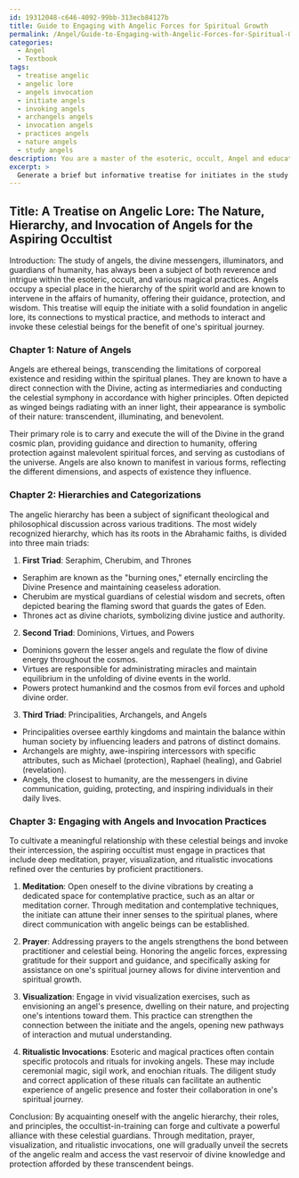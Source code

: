```yaml
---
id: 19312048-c646-4092-99bb-313ecb84127b
title: Guide to Engaging with Angelic Forces for Spiritual Growth
permalink: /Angel/Guide-to-Engaging-with-Angelic-Forces-for-Spiritual-Growth/
categories:
  - Angel
  - Textbook
tags:
  - treatise angelic
  - angelic lore
  - angels invocation
  - initiate angels
  - invoking angels
  - archangels angels
  - invocation angels
  - practices angels
  - nature angels
  - study angels
description: You are a master of the esoteric, occult, Angel and education, you have written many textbooks on the subject in ways that provide students with rich and deep understanding of the subject. You are being asked to write textbook-like sections on a topic and you do it with full context, explainability, and reliability in accuracy to the true facts of the topic at hand, in a textbook style that a student would easily be able to learn from, in a rich, engaging, and contextual way. Always include relevant context (such as formulas and history), related concepts, and in a way that someone can gain deep insights from.
excerpt: > 
  Generate a brief but informative treatise for initiates in the study of the occult, discussing the nature and hierarchy of angels. Please include information regarding their roles, categorizations, and involvement in various esoteric and magical practices. Additionally, provide insights on how to engage with angels or invoke their intercession for the benefit of the practitioners.
---
```


## Title: A Treatise on Angelic Lore: The Nature, Hierarchy, and Invocation of Angels for the Aspiring Occultist

Introduction:
The study of angels, the divine messengers, illuminators, and guardians of humanity, has always been a subject of both reverence and intrigue within the esoteric, occult, and various magical practices. Angels occupy a special place in the hierarchy of the spirit world and are known to intervene in the affairs of humanity, offering their guidance, protection, and wisdom. This treatise will equip the initiate with a solid foundation in angelic lore, its connections to mystical practice, and methods to interact and invoke these celestial beings for the benefit of one's spiritual journey.

### Chapter 1: Nature of Angels
Angels are ethereal beings, transcending the limitations of corporeal existence and residing within the spiritual planes. They are known to have a direct connection with the Divine, acting as intermediaries and conducting the celestial symphony in accordance with higher principles. Often depicted as winged beings radiating with an inner light, their appearance is symbolic of their nature: transcendent, illuminating, and benevolent.

Their primary role is to carry and execute the will of the Divine in the grand cosmic plan, providing guidance and direction to humanity, offering protection against malevolent spiritual forces, and serving as custodians of the universe. Angels are also known to manifest in various forms, reflecting the different dimensions, and aspects of existence they influence.

### Chapter 2: Hierarchies and Categorizations
The angelic hierarchy has been a subject of significant theological and philosophical discussion across various traditions. The most widely recognized hierarchy, which has its roots in the Abrahamic faiths, is divided into three main triads:

1. **First Triad**: Seraphim, Cherubim, and Thrones 
- Seraphim are known as the "burning ones," eternally encircling the Divine Presence and maintaining ceaseless adoration. 
- Cherubim are mystical guardians of celestial wisdom and secrets, often depicted bearing the flaming sword that guards the gates of Eden.
- Thrones act as divine chariots, symbolizing divine justice and authority.

2. **Second Triad**: Dominions, Virtues, and Powers
- Dominions govern the lesser angels and regulate the flow of divine energy throughout the cosmos.
- Virtues are responsible for administrating miracles and maintain equilibrium in the unfolding of divine events in the world.
- Powers protect humankind and the cosmos from evil forces and uphold divine order.

3. **Third Triad**: Principalities, Archangels, and Angels
- Principalities oversee earthly kingdoms and maintain the balance within human society by influencing leaders and patrons of distinct domains.
- Archangels are mighty, awe-inspiring intercessors with specific attributes, such as Michael (protection), Raphael (healing), and Gabriel (revelation).
- Angels, the closest to humanity, are the messengers in divine communication, guiding, protecting, and inspiring individuals in their daily lives.

### Chapter 3: Engaging with Angels and Invocation Practices
To cultivate a meaningful relationship with these celestial beings and invoke their intercession, the aspiring occultist must engage in practices that include deep meditation, prayer, visualization, and ritualistic invocations refined over the centuries by proficient practitioners.

1. **Meditation**: Open oneself to the divine vibrations by creating a dedicated space for contemplative practice, such as an altar or meditation corner. Through meditation and contemplative techniques, the initiate can attune their inner senses to the spiritual planes, where direct communication with angelic beings can be established.

2. **Prayer**: Addressing prayers to the angels strengthens the bond between practitioner and celestial being. Honoring the angelic forces, expressing gratitude for their support and guidance, and specifically asking for assistance on one's spiritual journey allows for divine intervention and spiritual growth.

3. **Visualization**: Engage in vivid visualization exercises, such as envisioning an angel's presence, dwelling on their nature, and projecting one's intentions toward them. This practice can strengthen the connection between the initiate and the angels, opening new pathways of interaction and mutual understanding.

4. **Ritualistic Invocations**: Esoteric and magical practices often contain specific protocols and rituals for invoking angels. These may include ceremonial magic, sigil work, and enochian rituals. The diligent study and correct application of these rituals can facilitate an authentic experience of angelic presence and foster their collaboration in one's spiritual journey.

Conclusion:
By acquainting oneself with the angelic hierarchy, their roles, and principles, the occultist-in-training can forge and cultivate a powerful alliance with these celestial guardians. Through meditation, prayer, visualization, and ritualistic invocations, one will gradually unveil the secrets of the angelic realm and access the vast reservoir of divine knowledge and protection afforded by these transcendent beings.
